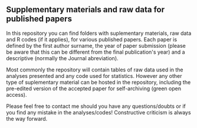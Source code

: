 ## Supplementary materials and raw data for published papers ##

In this repository you can find folders with suplementary materials, raw data and R codes (if it applies), for various published papers. Each paper is defined by the first author surname, the year of paper submission (please be aware that this can be different from the final publication's year) and a descriptive (normally the Journal abreviation).

Most commonly the repository will contain tables of raw data used in the analyses presented and any code used for statistics. However any other type of suplementary material can be hosted in the repository, including the pre-edited version of the accepted paper for self-archiving (green open access).

Please feel free to contact me should you have any questions/doubts or if you find any mistake in the analyses/codes! Constructive criticism is always the way forward.
